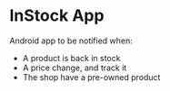 # InStock App
 Android app to be notified when:
  - A product is back in stock
  - A price change, and track it
  - The shop have a pre-owned product
